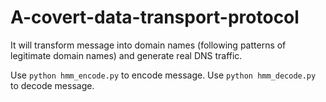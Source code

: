 # A-covert-data-transport-protocol
It will transform message into domain names (following patterns of legitimate domain names) and generate real DNS traffic.

Use `python hmm_encode.py` to encode message. Use `python hmm_decode.py` to decode message.
